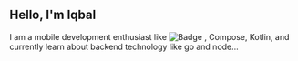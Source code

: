 ## Hello, I'm Iqbal

I am a mobile development enthusiast like ![Badge](https://img.shields.io/badge/Flutter-02569B?style=for-the-badge&logo=flutter&logoColor=white) , Compose, Kotlin, and currently learn about backend technology like go and node...